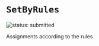 # `SetByRules`

![status: submitted](https://img.shields.io/badge/status-submitted-orange)

Assignments according to the rules
